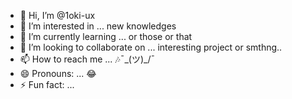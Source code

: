 - 👋 Hi, I’m @1oki-ux
- 👀 I’m interested in ... new knowledges
- 🌱 I’m currently learning ... or those or that
- 💞️ I’m looking to collaborate on ... interesting project or smthng..
- 📫 How to reach me ... 🎶¯\_(ツ)_/¯
- 😄 Pronouns: ... 😂
- ⚡ Fun fact: ...

<!---
1oki-ux/1oki-ux is a ✨ special ✨ repository because its `README.md` (this file) appears on your GitHub profile.
You can click the Preview link to take a look at your changes.
--->
